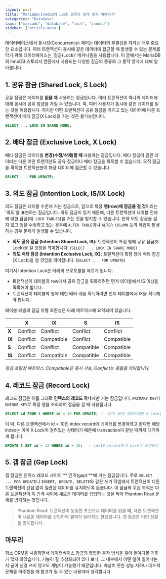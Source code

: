 ```yaml
---
layout: post
title: "MariaDB/InnoDB의 Lock 종류와 동작 방식 이해하기"
categories: "Database"
tags: ["mariadb", "database", "lock", "innodb"]
sidebar: ['article-menu']
---
```


데이터베이스에서 동시성(Concurrency) 제어는 데이터의 무결성을 지키는 매우 중요한 요소입니다. 여러 트랜잭션이 동시에 같은 데이터에 접근할 때 발생할 수 있는 문제를 막기 위해 데이터베이스는 '잠금(Lock)' 메커니즘을 사용합니다. 이 글에서는 MariaDB의 InnoDB 스토리지 엔진에서 사용되는 다양한 잠금의 종류와 그 동작 방식에 대해 알아봅니다.

## **1. 공유 잠금 (Shared Lock, S Lock)**

공유 잠금은 데이터를 **읽을 때** 사용하는 잠금입니다. 여러 트랜잭션이 하나의 데이터에 대해 동시에 공유 잠금을 가질 수 있습니다. 즉, 여러 사용자가 동시에 같은 데이터를 읽는 것을 허용합니다. 하지만 어떤 트랜잭션이 공유 잠금을 가지고 있는 데이터에 다른 트랜잭션이 배타 잠금(X Lock)을 거는 것은 불가능합니다.

```sql
SELECT ... LOCK IN SHARE MODE;
```

## **2. 배타 잠금 (Exclusive Lock, X Lock)**

배타 잠금은 데이터를 **변경(수정/삭제)할 때** 사용하는 잠금입니다. 배타 잠금이 걸린 데이터는 다른 어떤 트랜잭션도 공유 잠금이나 배타 잠금을 획득할 수 없습니다. 오직 잠금을 획득한 트랜잭션만이 해당 데이터에 접근할 수 있습니다.

```sql
SELECT ... FOR UPDATE;
```

## **3. 의도 잠금 (Intention Lock, IS/IX Lock)**

의도 잠금은 테이블 수준에 거는 잠금으로, 앞으로 특정 **행(row)에 잠금을 걸 것**이라는 '의도'를 표현하는 잠금입니다. 의도 잠금이 있기 때문에, 다른 트랜잭션이 테이블 전체에 대한 잠금(예: `LOCK TABLES`)을 거는 것을 방지할 수 있습니다.
만약 의도 잠금을 걸지 않고 행을 수정하고 있는 경우에 `ALTER TABLE`이나 `ALTER COLUMN` 등의 작업이 발생하는 경우 문제가 발생할 수 있습니다.


-   **의도 공유 잠금 (Intention Shared Lock, IS):** 트랜잭션이 특정 행에 공유 잠금(S Lock)을 걸 것임을 의미합니다. (`SELECT ... LOCK IN SHARE MODE`)
-   **의도 배타 잠금 (Intention Exclusive Lock, IX):** 트랜잭션이 특정 행에 배타 잠금(X Lock)을 걸 것임을 의미합니다. (`SELECT ... FOR UPDATE`)

여기서 Intention Lock은 아래의 프로토콜을 따르게 됩니다.

- 트랜잭션이 테이블의 row에서 공유 잠금을 획득하려면 먼저 테이블에서 IS 이상을 획득해야 합니다.
- 트랜잭션이 테이블의 행에 대한 베타 락을 획득하려면 먼저 테이블에서 IX을 획득해야 합니다.

테이블 레벨의 잠금 유형 호환성은 아래 메트릭스에 요약되어 있습니다.

| | X | IX | S | IS |
|---|---|---|---|---|
| **X** | Conflict | Conflict | Conflict | Conflict |
| **IX** | Conflict | Compatible | Conflict | Compatible |
| **S** | Conflict | Conflict | Compatible | Compatible |
| **IS** | Conflict | Compatible | Compatible | Compatible |

*잠금 호환성 매트릭스. Compatible은 동시 가능, Conflict는 충돌을 의미합니다.*

## **4. 레코드 잠금 (Record Lock)**

레코드 잠금은 이름 그대로 **인덱스의 레코드 하나**에만 거는 잠금입니다. `PRIMARY KEY`나 `UNIQUE KEY`로 특정 행을 조회하여 잠금을 걸 때 사용됩니다.

```sql
SELECT id FROM t WHERE id = 10 FOR UPDATE; -- id가 10인 레코드에만 X Lock을 겁니다.
```
이 때, 다른 트랜잭션에서 id = 10인 index record에 데이터를 변경하려고 한다면 해당 index는 이미 X Lock이 걸려있는 상태이기 때문에 transaction이 끝날 때까지 대기하게 됩니다.

```sql
UPDATE t SET id = 12 WHERE id = 10;  -- id=10 record에 X Lock이 걸려있어 대기 발생
```

## **5. 갭 잠금 (Gap Lock)**

갭 잠금은 인덱스 레코드 사이의 **'간격(gap)'**에 거는 잠금입니다. 
주로 `SELECT ... FOR UPDATE`나 `INSERT, UPDATE, DELETE`와 같은 쓰기 작업에서 트랜잭션이 다른 트랜잭션의 간섭 없이 일관된 데이터를 유지하도록 돕습니다.
이 잠금의 주된 목적은 다른 트랜잭션이 이 간격 사이에 새로운 데이터를 삽입하는 것을 막아 Phantom Read 문제를 방지하는 것입니다.
> Phantom Read: 트랜잭션이 동일한 조건으로 데이터를 읽을 때, 다른 트랜잭션이 새로운 데이터를 삽입하여 결과가 달라지는 현상입니다. 갭 잠금은 이런 상황을 방지합니다.



## 마무리
평소 ORM을 사용하면서 데이터베이스 잠금의 복잡한 동작 방식을 깊이 들여다볼 기회가 많지 않았습니다. 
기능이 잘 추상화되어 있다 보니, 그 내부에서 어떤 일이 일어나는지 굳이 신경 쓰지 않고도 개발이 가능했기 때문입니다.
예상치 못한 성능 저하나 데드락 문제를 마주했을 때 참고가 될 수 있는 내용이라 생각합니다
